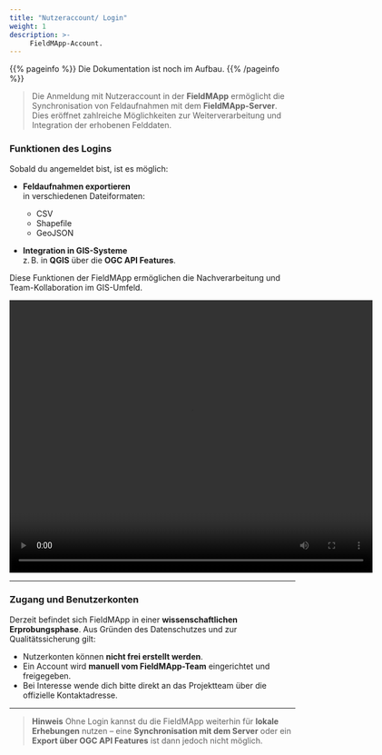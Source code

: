 ```yaml
---
title: "Nutzeraccount/ Login"
weight: 1
description: >-
     FieldMApp-Account.
---
```


{{% pageinfo %}}
Die Dokumentation ist noch im Aufbau.
{{% /pageinfo %}}

> Die Anmeldung mit Nutzeraccount in der **FieldMApp** ermöglicht die Synchronisation von Feldaufnahmen mit dem **FieldMApp-Server**. Dies eröffnet zahlreiche Möglichkeiten zur Weiterverarbeitung und Integration der erhobenen Felddaten.

### Funktionen des Logins

Sobald du angemeldet bist, ist es möglich:

- **Feldaufnahmen exportieren**  
  in verschiedenen Dateiformaten:
  - CSV  
  - Shapefile  
  - GeoJSON  

- **Integration in GIS-Systeme**  
  z. B. in **QGIS** über die **OGC API Features**.

Diese Funktionen der FieldMApp ermöglichen die Nachverarbeitung und Team-Kollaboration im GIS-Umfeld.

<video width="640" height="480" controls>
  <source src="https://github.com/fieldmapp/fieldmapp.github.io/raw/refs/heads/master/assets/video/fm_login.mp4" type="video/mp4">
</video>


---

### Zugang und Benutzerkonten

Derzeit befindet sich FieldMApp in einer **wissenschaftlichen Erprobungsphase**. Aus Gründen des Datenschutzes und zur Qualitätssicherung gilt:

- Nutzerkonten können **nicht frei erstellt werden**.
- Ein Account wird **manuell vom FieldMApp-Team** eingerichtet und freigegeben.
- Bei Interesse wende dich bitte direkt an das Projektteam über die offizielle Kontaktadresse.

---

> **Hinweis**
> Ohne Login kannst du die FieldMApp weiterhin für **lokale Erhebungen** nutzen – eine **Synchronisation mit dem Server** oder ein **Export über OGC API Features** ist dann jedoch nicht möglich.
